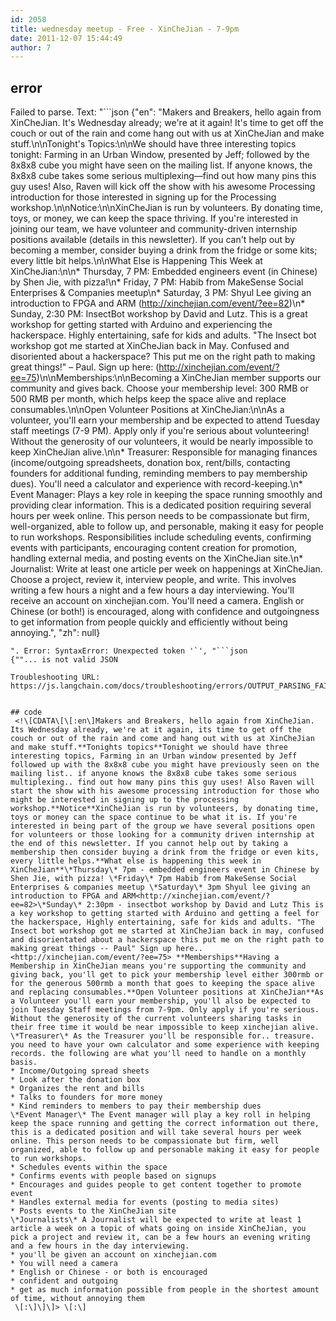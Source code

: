 ```yaml
---
id: 2058
title: wednesday meetup - Free - XinCheJian - 7-9pm
date: 2011-12-07 15:44:49
author: 7
---
```

## error
Failed to parse. Text: "```json
{"en": "Makers and Breakers, hello again from XinCheJian. It's Wednesday already; we're at it again! It's time to get off the couch or out of the rain and come hang out with us at XinCheJian and make stuff.\n\nTonight's Topics:\n\nWe should have three interesting topics tonight: Farming in an Urban Window, presented by Jeff; followed by the 8x8x8 cube you might have seen on the mailing list.  If anyone knows, the 8x8x8 cube takes some serious multiplexing—find out how many pins this guy uses! Also, Raven will kick off the show with his awesome Processing introduction for those interested in signing up for the Processing workshop.\n\nNotice:\n\nXinCheJian is run by volunteers. By donating time, toys, or money, we can keep the space thriving. If you're interested in joining our team, we have volunteer and community-driven internship positions available (details in this newsletter). If you can't help out by becoming a member, consider buying a drink from the fridge or some kits; every little bit helps.\n\nWhat Else is Happening This Week at XinCheJian:\n\n* Thursday, 7 PM: Embedded engineers event (in Chinese) by Shen Jie, with pizza!\n* Friday, 7 PM: Habib from MakeSense Social Enterprises & Companies meetup\n* Saturday, 3 PM: Shyul Lee giving an introduction to FPGA and ARM (http://xinchejian.com/event/?ee=82)\n* Sunday, 2:30 PM: InsectBot workshop by David and Lutz. This is a great workshop for getting started with Arduino and experiencing the hackerspace. Highly entertaining, safe for kids and adults.  \"The Insect bot workshop got me started at XinCheJian back in May. Confused and disoriented about a hackerspace? This put me on the right path to making great things!\" – Paul. Sign up here: (http://xinchejian.com/event/?ee=75)\n\nMemberships:\n\nBecoming a XinCheJian member supports our community and gives back. Choose your membership level: 300 RMB or 500 RMB per month, which helps keep the space alive and replace consumables.\n\nOpen Volunteer Positions at XinCheJian:\n\nAs a volunteer, you'll earn your membership and be expected to attend Tuesday staff meetings (7-9 PM). Apply only if you're serious about volunteering!  Without the generosity of our volunteers, it would be nearly impossible to keep XinCheJian alive.\n\n* Treasurer: Responsible for managing finances (income/outgoing spreadsheets, donation box, rent/bills, contacting founders for additional funding, reminding members to pay membership dues).  You'll need a calculator and experience with record-keeping.\n* Event Manager: Plays a key role in keeping the space running smoothly and providing clear information.  This is a dedicated position requiring several hours per week online.  This person needs to be compassionate but firm, well-organized, able to follow up, and personable, making it easy for people to run workshops.  Responsibilities include scheduling events, confirming events with participants, encouraging content creation for promotion, handling external media, and posting events on the XinCheJian site.\n* Journalist: Write at least one article per week on happenings at XinCheJian.  Choose a project, review it, interview people, and write.  This involves writing a few hours a night and a few hours a day interviewing.  You'll receive an account on xinchejian.com.  You'll need a camera. English or Chinese (or both!) is encouraged, along with confidence and outgoingness to get information from people quickly and efficiently without being annoying.", "zh": null}
```
". Error: SyntaxError: Unexpected token '`', "```json
{""... is not valid JSON

Troubleshooting URL: https://js.langchain.com/docs/troubleshooting/errors/OUTPUT_PARSING_FAILURE/


## code
 <!\[CDATA\[\[:en\]Makers and Breakers, hello again from XinCheJian. Its Wednesday already, we're at it again, its time to get off the couch or out of the rain and come and hang out with us at XinCheJian and make stuff.**Tonights topics**Tonight we should have three interesting topics, Farming in an Urban window presented by Jeff followed up with the 8x8x8 cube you might have previously seen on the mailing list.. if anyone knows the 8x8x8 cube takes some serious multiplexing.. find out how many pins this guy uses! Also Raven will start the show with his awesome processing introduction for those who might be interested in signing up to the processing workshop.**Notice**XinCheJian is run by volunteers, by donating time, toys or money can the space continue to be what it is. If you're interested in being part of the group we have several positions open for volunteers or those looking for a community driven internship at the end of this newsletter. If you cannot help out by taking a membership then consider buying a drink from the fridge or even kits, every little helps.**What else is happening this week in XinCheJian**\*Thursday\* 7pm - embedded engineers event in Chinese by Shen Jie, with pizza! \*Friday\* 7pm Habib from MakeSense Social Enterprises & companies meetup \*Saturday\* 3pm Shyul lee giving an introduction to FPGA and ARM<http://xinchejian.com/event/?ee=82>\*Sunday\* 2:30pm - insectbot workshop by David and Lutz This is a key workshop to getting started with Arduino and getting a feel for the hackerspace, Highly entertaining, safe for kids and adults. "The Insect bot workshop got me started at XinCheJian back in may, confused and disorientated about a hackerspace this put me on the right path to making great things -- Paul" Sign up here.. <http://xinchejian.com/event/?ee=75> **Memberships**Having a Membership in XinCheJian means you're supporting the community and giving back, you'll get to pick your membership level either 300rmb or for the generous 500rmb a month that goes to keeping the space alive and replacing consumables.**Open Volunteer positions at XinCheJian**As a Volunteer you'll earn your membership, you'll also be expected to join Tuesday Staff meetings from 7-9pm. Only apply if you're serious. Without the generosity of the current volunteers sharing tasks in their free time it would be near impossible to keep xinchejian alive. \*Treasurer\* As the Treasurer you'll be responsible for.. treasure. you need to have your own calculator and some experience with keeping records. the following are what you'll need to handle on a monthly basis.
* Income/Outgoing spread sheets
* Look after the donation box
* Organizes the rent and bills
* Talks to founders for more money
* Kind reminders to members to pay their membership dues
\*Event Manager\* The Event manager will play a key roll in helping keep the space running and getting the correct information out there, this is a dedicated position and will take several hours per week online. This person needs to be compassionate but firm, well organized, able to follow up and personable making it easy for people to run workshops.
* Schedules events within the space
* Confirms events with people based on signups
* Encourages and guides people to get content together to promote event
* Handles external media for events (posting to media sites)
* Posts events to the XinCheJian site
\*Journalists\* A Journalist will be expected to write at least 1 article a week on a topic of whats going on inside XinCheJian, you pick a project and review it, can be a few hours an evening writing and a few hours in the day interviewing.
* you'll be given an account on xinchejian.com
* You will need a camera
* English or Chinese - or both is encouraged
* confident and outgoing
* get as much information possible from people in the shortest amount of time, without annoying them
 \[:\]\]\]> \[:\]
